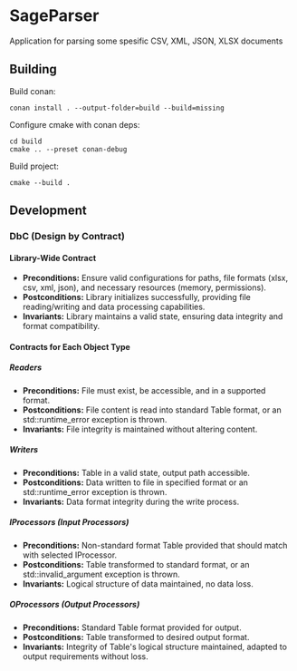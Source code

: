 # SageParser

Application for parsing some spesific CSV, XML, JSON, XLSX documents

## Building 

Build conan:
```
conan install . --output-folder=build --build=missing
```

Configure cmake with conan deps:
```
cd build
cmake .. --preset conan-debug
```

Build project:
```
cmake --build .
```

## Development

### DbC (Design by Contract)

#### Library-Wide Contract
- **Preconditions:** Ensure valid configurations for paths, file formats (xlsx, csv, xml, json), and necessary resources (memory, permissions).
- **Postconditions:** Library initializes successfully, providing file reading/writing and data processing capabilities.
- **Invariants:** Library maintains a valid state, ensuring data integrity and format compatibility.

#### Contracts for Each Object Type

##### Readers
- **Preconditions:** File must exist, be accessible, and in a supported format.
- **Postconditions:** File content is read into standard Table format, or an std::runtime_error exception is thrown.
- **Invariants:** File integrity is maintained without altering content.

##### Writers
- **Preconditions:** Table in a valid state, output path accessible.
- **Postconditions:** Data written to file in specified format or an std::runtime_error exception is thrown.
- **Invariants:** Data format integrity during the write process.

##### IProcessors (Input Processors)
- **Preconditions:** Non-standard format Table provided that should match with selected IProcessor.
- **Postconditions:** Table transformed to standard format, or an std::invalid_argument exception is thrown.
- **Invariants:** Logical structure of data maintained, no data loss.

##### OProcessors (Output Processors)
- **Preconditions:** Standard Table format provided for output.
- **Postconditions:** Table transformed to desired output format.
- **Invariants:** Integrity of Table's logical structure maintained, adapted to output requirements without loss.
